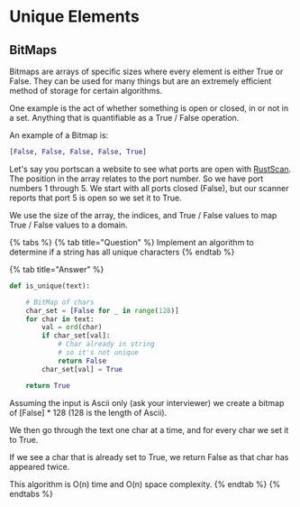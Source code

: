 # Unique Elements

## BitMaps

Bitmaps are arrays of specific sizes where every element is either True or False. They can be used for many things but are an extremely efficient method of storage for certain algorithms.

One example is the act of whether something is open or closed, in or not in a set. Anything that is quantifiable as a True / False operation.

An example of a Bitmap is:

```python
[False, False, False, False, True]
```

Let's say you portscan a website to see what ports are open with [RustScan](http://github.com/rustScan/RustScan). The position in the array relates to the port number. So we have port numbers 1 through 5. We start with all ports closed \(False\), but our scanner reports that port 5 is open so we set it to True.

We use the size of the array, the indices, and True / False values to map True / False values to a domain.

{% tabs %}
{% tab title="Question" %}
Implement an algorithm to determine if a string has all unique characters 
{% endtab %}

{% tab title="Answer" %}
```python
def is_unique(text):

    # BitMap of chars
    char_set = [False for _ in range(128)]
    for char in text:
        val = ord(char)
        if char_set[val]:
            # Char already in string
            # so it's not unique
            return False
        char_set[val] = True

    return True
```

Assuming the input is Ascii only \(ask your interviewer\) we create a bitmap of \[False\] \* 128 \(128 is the length of Ascii\).

We then go through the text one char at a time, and for every char we set it to True.

If we see a char that is already set to True, we return False as that char has appeared twice.

This algorithm is O\(n\) time and O\(n\) space complexity.
{% endtab %}
{% endtabs %}

